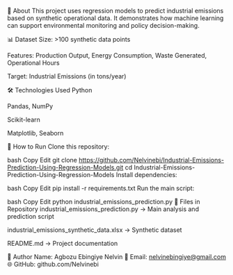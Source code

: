 📌 About
This project uses regression models to predict industrial emissions based on synthetic operational data. It demonstrates how machine learning can support environmental monitoring and policy decision-making.

📊 Dataset
Size: >100 synthetic data points

Features: Production Output, Energy Consumption, Waste Generated, Operational Hours

Target: Industrial Emissions (in tons/year)

🛠️ Technologies Used
Python

Pandas, NumPy

Scikit-learn

Matplotlib, Seaborn

🚀 How to Run
Clone this repository:

bash
Copy
Edit
git clone https://github.com/Nelvinebi/Industrial-Emissions-Prediction-Using-Regression-Models.git
cd Industrial-Emissions-Prediction-Using-Regression-Models
Install dependencies:

bash
Copy
Edit
pip install -r requirements.txt
Run the main script:

bash
Copy
Edit
python industrial_emissions_prediction.py
📂 Files in Repository
industrial_emissions_prediction.py → Main analysis and prediction script

industrial_emissions_synthetic_data.xlsx → Synthetic dataset

README.md → Project documentation

👤 Author
Name: Agbozu Ebingiye Nelvin
📧 Email: nelvinebingiye@gmail.com
🌐 GitHub: github.com/Nelvinebi
